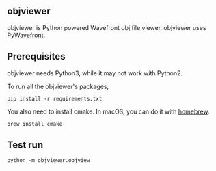 objviewer
----
objviewer is Python powered Wavefront obj file viewer. objviewer uses [PyWavefront](https://github.com/greenmoss/PyWavefront).

## Prerequisites

objviewer needs Python3, while it may not work with Python2.

To run all the objviewer's packages,

```
pip install -r requirements.txt
```

You also need to install cmake. In macOS, you can do it with [homebrew](https://brew.sh).

```
brew install cmake
```

## Test run

```
python -m objviewer.objview
```
